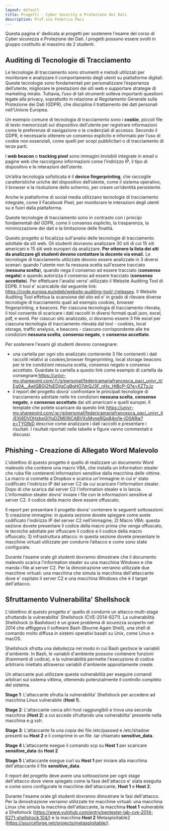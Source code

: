 ```yaml
---
layout: default
title: Progetti - Cyber Security e Protezione dei Dati
description: Prof.ssa Federica Paci
---
```

Questa pagina e' dedicata ai progetti per sostenere l'esame del corso di Cyber sicurezza e Protezione dei Dati. I progetti possono essere svolti in gruppo costituito al massimo da 2 studenti.

## Auditing di Tecnologie di Tracciamento 
Le tecnologie di tracciamento sono strumenti e metodi utilizzati per monitorare e analizzare il comportamento degli utenti su piattaforme digitali. Queste tecnologie sono fondamentali per personalizzare l’esperienza dell’utente, migliorare le prestazioni dei siti web e supportare strategie di marketing mirato. Tuttavia, l’uso di tali strumenti solleva importanti questioni legate alla privacy, soprattutto in relazione al Regolamento Generale sulla Protezione dei Dati (GDPR), che disciplina il trattamento dei dati personali nell’Unione Europea.

Un esempio comune di tecnologia di tracciamento sono i **cookie**, piccoli file di testo memorizzati sul dispositivo dell’utente per registrare informazioni come le preferenze di navigazione o le credenziali di accesso. Secondo il GDPR, è necessario ottenere un consenso esplicito e informato per l’uso di cookie non essenziali, come quelli per scopi pubblicitari o di tracciamento di terze parti. 

I **web beacon** o **tracking pixel** sono immagini invisibili integrate in email o pagine web che raccolgono informazioni come l’indirizzo IP, il tipo di dispositivo e le interazioni dell’utente.  

Un’altra tecnologia sofisticata è il **device fingerprinting**, che raccoglie caratteristiche uniche del dispositivo dell’utente, come il sistema operativo, il browser e la risoluzione dello schermo, per creare un’identità persistente. 

Anche le piattaforme di social media utilizzano tecnologie di tracciamento integrate, come il Facebook Pixel, per monitorare le interazioni degli utenti su e fuori dalla piattaforma. 

Queste tecnologie di tracciamento sono in contrasto con i principi fondamentali del GDPR, come il consenso esplicito, la trasparenza, la minimizzazione dei dati e la limitazione delle finalità. 

Questo progetto si focalizza sull'analisi delle tecnologie di tracciamento adottate da siti web. Gli studenti dovranno analizzare 30 siti di cui 15 siti americani e 15 siti web europeri da analizzare.  **Per ottenere la lista dei siti da analizzare gli studenti devono contattare la docente via email.** Le tecnologie di tracciamento utilizzate devono essere analizzate in 3 diversi scenari: quando l'utente non fa nessuna scelta sull'essere tracciato (**nessuna scelta**), quando nega il consenso ad essere tracciato (**consenso negato**) e quando autorizza il consenso ad essere tracciato (**consenso accettato**). Per effettuare l'analisi verra' utilizzato il Website Auditing Tool di EDPB. Il tool e' scaricabile dal seguente link: https://code.europa.eu/edpb/website-auditing-tool/-/releases. Il Website Auditing Tool effettua la scansione del sito ed e' in grado di rilevare diverse tecnologie di tracciamento quali ad esempio cookies, browser fingerprinting, e beacons. Per ciascuna tecnologia di tracciamento rilevata, il tool consente di scaricare i dati raccolti in diversi formati quali json, excel, pdf, e word. Per ciascun sito analizzato, ci dovranno essere 3 file excel per ciascuna tecnologia di tracciamento rilevata dal tool - cookies, local storage, traffic analysis, e beacons - ciascuno corrispondente alle tre condizioni **nessuna scelta**, **consenso negato**, e **consenso accettato**.

Per sostenere l'esami gli studenti devono consegnare:
* una cartella per ogni sito analizzato contenente 3 file contenenti i dati raccolti relativi ai cookies,browser fingerprinting, local storage  beacons per le tre condizioni nessuna scelta, consenso negato e consenso accettato. Guardate la cartella a questo link come esempio di cartella da consegnare:https://univr-my.sharepoint.com/:f:/g/personal/federicamariafrancesca_paci_univr_it/Eg0A__4wIQBGj2fgEDjlgCgBgHO7drQJ3F_nHx_HtBcP-Q?e=XZTzJz
* il report del progetto dovra' confrontare le principali tecnologie di tracciamento adottate nelle tre condizioni **nessuna scelta**, **consenso negato**, e **consenso accettato** dai siti americani e quelli europei. Il template che potete scaricare da questo link https://univr-my.sharepoint.com/:w:/g/personal/federicamariafrancesca_paci_univr_it/EXj8DVOHzbpGlYpDZM09ICABVXxMyneRQq84m1e-jD0ARw?e=TYGfbD descrive come analizzare i dati raccolti e presentare i risultati. I risultati riportati nelle tabelle e figure vanno commentati e discussi.

## Phishing - Creazione di Allegato Word Malevolo

L'obiettivo di questo progetto è quello di realizzare un documento Word malevolo che contiene una macro VBA, che installa un information stealer che ruba file contenenti informazioni sensitive dalla macchina delle vittime. La macro si connette a Dropbox e scarica un'immagine in cui e' stato codificato l'indirizzo IP del server C2 da cui scaricare l'information stealer. Dopo di che scarica dal server C2 l'information stealer e lo lancia. L'information stealer dovra' inviare i file con le informazioni sensitive al server C2. Il codice della macro deve essere offuscato. 

Il report per presentare il progetto dovra' contenere le seguenti sottosezioni: 1) creazione immagine: in questa sezione dovete spiegare come avete codificato l'indirizzo IP del server C2 nell'immagine; 2) Macro VBA: questa sezione dovete presentare il codice della macro prima che venga offuscato, le tecniche adottate per offuscare il codice e il codice della macro offuscato; 3) infrastruttura attacco: in questa sezione dovete presentare le macchine virtuali utilizzate per condurre l’attacco e come sono state configurate. 

Durante l'esame orale gli studenti dovranno dimostrare che il documento malevolo scarica l'information stealer su una macchina Windows e che manda i file al server C2. Per la dimostrazione verranno utilizzate due macchine virtuali: una macchina che simula la macchina dell'attaccante dove e' ospitato il server C2 e una macchina Windows che è il target dell'attacco.

## Sfruttamento Vulnerabilita' Shellshock

L'obiettivo di questo progetto e' quello di condurre un attacco multi-stage sfruttando la vulnerabilita' Shellshock (CVE-2014-6271). La vulnerabilità Shellshock (o Bashdoor) è un grave problema di sicurezza scoperto nel 2014 che affliggeva il software Bash (Bourne Again Shell), una shell di comando molto diffusa in sistemi operativi basati su Unix, come Linux e macOS. 

Shellshock sfrutta una debolezza nel modo in cui Bash gestisce le variabili d'ambiente. In Bash, le variabili d'ambiente possono contenere funzioni (frammenti di codice), e la vulnerabilità permette l'esecuzione di codice arbitrario iniettato attraverso variabili d'ambiente appositamente create.

Un attaccante può utilizzare questa vulnerabilità per eseguire comandi arbitrari sul sistema vittima, ottenendo potenzialmente il controllo completo del sistema.

**Stage 1**: L'attaccante sfrutta la vulnerabilita' Shellshock per accedere ad macchina Linux vulnerabile (**Host 1**). 

**Stage 2**:  L'attaccante cerca altri host raggiungibili e trova una seconda macchina (**Host 2**) a cui accede sfruttando una vulnerabilita' presente nella macchina e.g ssh.

**Stage 3**: L'attaccante fa una copia dei file /etc/passwd e /etc/shadow presenti su **Host 2**  e li comprime in un file .tar chiamato **sensitive_data**.

**Stage 4** L'attaccante esegue il comando scp su **Host 1** per scaricare **sensitive_data** da **Host 2**

**Stage 5** L'attaccante esegue curl su **Host 1** per inviare alla macchina dell'attaccante il file **sensitive_data**.

Il report del progetto deve avere una sottosezione per ogni stage dell'attacco dove viene spiegato come la fase dell'attacco e' stata eseguita e come sono configurate le macchine dell'attaccante, **Host 1** e **Host 2**.

Durante l'esame orale gli studenti dovranno dimostrare le fasi dell'attacco. Per la dimostrazione verranno utilizzate tre macchine virtuali: una macchina Linux che simula la macchina dell'attaccante, la macchina **Host 1** vulnerabile a Shellshock (https://www.vulnhub.com/entry/pentester-lab-cve-2014-6271-shellshock,104/) e la macchina **Host 2** Metasploitable2 (https://sourceforge.net/projects/metasploitable/).



